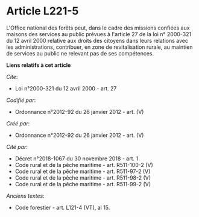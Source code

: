 # Article L221-5

L'Office national des forêts peut, dans le cadre des missions confiées aux maisons des services au public prévues à l'article
27 de la loi n° 2000-321 du 12 avril 2000 relative aux droits des citoyens dans leurs relations avec les administrations,
contribuer, en zone de revitalisation rurale, au maintien de services au public ne relevant pas de ses compétences.

**Liens relatifs à cet article**

_Cite_:

  - Loi n°2000-321 du 12 avril 2000 - art. 27

_Codifié par_:

  - Ordonnance n°2012-92 du 26 janvier 2012 - art. (V)

_Créé par_:

  - Ordonnance n°2012-92 du 26 janvier 2012 - art. (V)

_Cité par_:

  - Décret n°2018-1067 du 30 novembre 2018 - art. 1
  - Code rural et de la pêche maritime - art. R511-100-2 (V)
  - Code rural et de la pêche maritime - art. R511-97-2 (V)
  - Code rural et de la pêche maritime - art. R511-98-2 (V)
  - Code rural et de la pêche maritime - art. R511-99-2 (V)

_Anciens textes_:

  - Code forestier - art. L121-4 (VT), al 15.

